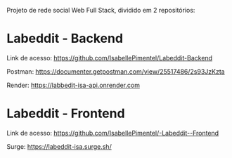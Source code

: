 
Projeto de rede social Web Full Stack, dividido em 2 repositórios:


# Labeddit - Backend  

Link de acesso:
https://github.com/IsabellePimentel/Labeddit-Backend

Postman: 
https://documenter.getpostman.com/view/25517486/2s93JzKzta

Render:
https://labbedit-isa-api.onrender.com

# Labeddit - Frontend 

Link de acesso:
https://github.com/IsabellePimentel/-Labeddit--Frontend

Surge:
https://labeddit-isa.surge.sh/
